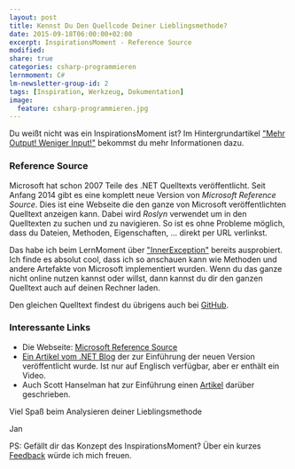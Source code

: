 ```yaml
---
layout: post
title: Kennst Du Den Quellcode Deiner Lieblingsmethode?
date: 2015-09-18T06:00:00+02:00
excerpt: InspirationsMoment - Reference Source
modified:
share: true
categories: csharp-programmieren
lernmoment: C#
lm-newsletter-group-id: 2
tags: [Inspiration, Werkzeug, Dokumentation]
image:
  feature: csharp-programmieren.jpg
---
```


Du weißt nicht was ein InspirationsMoment ist? Im Hintergrundartikel ["Mehr Output! Weniger Input!"](/hintergrund/mehr-output-weniger-input/) bekommst du mehr Informationen dazu.

### Reference Source

Microsoft hat schon 2007 Teile des .NET Quelltexts veröffentlicht. Seit Anfang 2014 gibt es eine komplett neue Version von *Microsoft Reference Source*. Dies ist eine Webseite die den ganze von Microsoft veröffentlichten Quelltext anzeigen kann. Dabei wird *Roslyn* verwendet um in den Quelltexten zu suchen und zu navigieren. So ist es ohne Probleme möglich, dass du Dateien, Methoden, Eigenschaften, ... direkt per URL verlinkst.

Das habe ich beim LernMoment über ["InnerException"](/csharp-programmieren/was-magst-du-in-dein-wrap-exceptions/) bereits ausprobiert. Ich finde es absolut cool, dass ich so anschauen kann wie Methoden und andere Artefakte von Microsoft implementiert wurden. Wenn du das ganze nicht online nutzen kannst oder willst, dann kannst du dir den ganzen Quelltext auch auf deinen Rechner laden.

Den gleichen Quelltext findest du übrigens auch bei [GitHub](https://github.com/Microsoft/referencesource).

### Interessante Links 

-	Die Webseite: [Microsoft Reference Source](http://referencesource.microsoft.com)
-	[Ein Artikel vom .NET Blog](http://blogs.msdn.com/b/dotnet/archive/2014/02/24/a-new-look-for-net-reference-source.aspx) der zur Einführung der neuen Version veröffentlicht wurde. Ist nur auf Englisch verfügbar, aber er enthält ein Video.
-	Auch Scott Hanselman hat zur Einführung einen [Artikel](http://www.hanselman.com/blog/AnnouncingTheNewRoslynpoweredNETFrameworkReferenceSource.aspx) darüber geschrieben.

Viel Spaß beim Analysieren deiner Lieblingsmethode

Jan


PS: Gefällt dir das Konzept des InspirationsMoment? Über ein kurzes [Feedback](mailto:jan@lernmoment.de) würde ich mich freuen.

